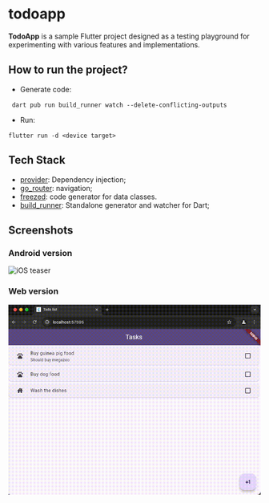 # todoapp

**TodoApp** is a sample Flutter project designed as a testing playground for experimenting with various features and implementations.

## How to run the project?

- Generate code:

```shell
 dart pub run build_runner watch --delete-conflicting-outputs
 ```

- Run:

```shell
flutter run -d <device target>
```

## Tech Stack

- [provider](https://pub.dev/packages/provider): Dependency injection;
- [go_router](https://pub.dev/packages/go_router): navigation;
- [freezed](https://pub.dev/packages/equatable): code generator for data classes.
- [build_runner](https://pub.dev/packages/build_runner): Standalone generator and watcher for Dart;

## Screenshots

### Android version

![iOS teaser](/img/android-todoapp.gif)

### Web version

![iOS teaser](/img/web-todoapp.gif)
